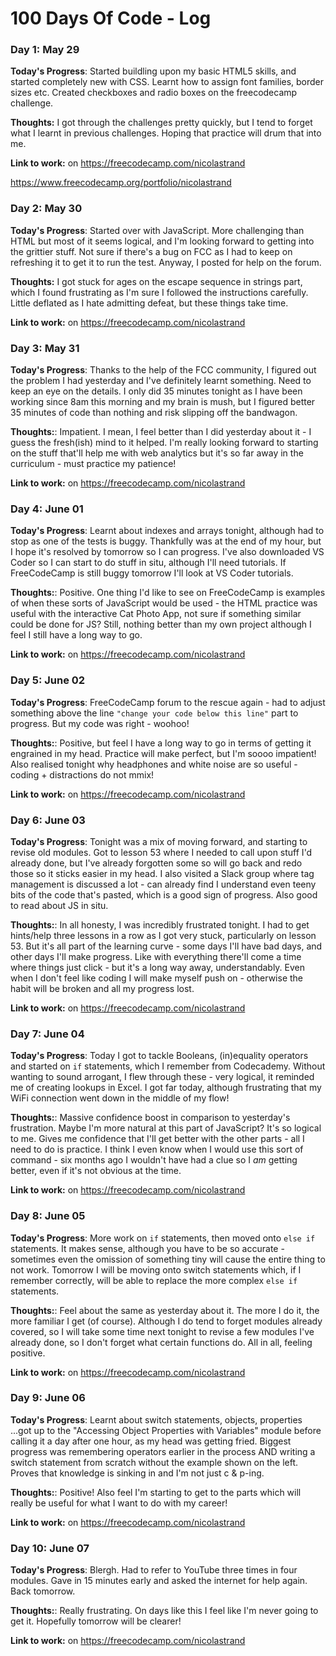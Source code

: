 # 100 Days Of Code - Log

### Day 1: May 29

**Today's Progress**: Started buildling upon my basic HTML5 skills, and started completely new with CSS. Learnt how to assign font families, border sizes etc. Created checkboxes and radio boxes on the freecodecamp challenge.

**Thoughts:** I got through the challenges pretty quickly, but I tend to forget what I learnt in previous challenges. Hoping that practice will drum that into me.

**Link to work:** on https://freecodecamp.com/nicolastrand

https://www.freecodecamp.org/portfolio/nicolastrand

### Day 2: May 30

**Today's Progress**: Started over with JavaScript. More challenging than HTML but most of it seems logical, and I'm looking forward to getting into the grittier stuff. Not sure if there's a bug on FCC as I had to keep on refreshing it to get it to run the test. Anyway, I posted for help on the forum.


**Thoughts:** I got stuck for ages on the escape sequence in strings part, which I found frustrating as I'm sure I followed the instructions carefully. Little deflated as I hate admitting defeat, but these things take time.

**Link to work:** on https://freecodecamp.com/nicolastrand

### Day 3: May 31

**Today's Progress**: Thanks to the help of the FCC community, I figured out the problem I had yesterday and I've definitely learnt something. Need to keep an eye on the details. I only did 35 minutes tonight as I have been working since 8am this morning and my brain is mush, but I figured better 35 minutes of code than nothing and risk slipping off the bandwagon.

**Thoughts:**: Impatient. I mean, I feel better than I did yesterday about it - I guess the fresh(ish) mind to it helped. I'm really looking forward to starting on the stuff that'll help me with web analytics but it's so far away in the curriculum - must practice my patience!

**Link to work:** on https://freecodecamp.com/nicolastrand

### Day 4: June 01

**Today's Progress**: Learnt about indexes and arrays tonight, although had to stop as one of the tests is buggy. Thankfully was at the end of my hour, but I hope it's resolved by tomorrow so I can progress. I've also downloaded VS Coder so I can start to do stuff in situ, although I'll need tutorials. If FreeCodeCamp is still buggy tomorrow I'll look at VS Coder tutorials.

**Thoughts:**: Positive. One thing I'd like to see on FreeCodeCamp is examples of when these sorts of JavaScript would be used - the HTML practice was useful with the interactive Cat Photo App, not sure if something similar could be done for JS? Still, nothing better than my own project although I feel I still have a long way to go.

**Link to work:** on https://freecodecamp.com/nicolastrand

### Day 5: June 02

**Today's Progress**: FreeCodeCamp forum to the rescue again - had to adjust something above the line `"change your code below this line"` part to progress. But my code was right - woohoo!

**Thoughts:**: Positive, but feel I have a long way to go in terms of getting it engrained in my head. Practice will make perfect, but I'm soooo impatient! Also realised tonight why headphones and white noise are so useful - coding + distractions do not mmix!

**Link to work:** on https://freecodecamp.com/nicolastrand


### Day 6: June 03

**Today's Progress**: Tonight was a mix of moving forward, and starting to revise old modules. Got to lesson 53 where I needed to call upon stuff I'd already done, but I've already forgotten some so will go back and redo those so it sticks easier in my head. I also visited a Slack group where tag management is discussed a lot - can already find I understand even teeny bits of the code that's pasted, which is a good sign of progress. Also good to read about JS in situ.

**Thoughts:**: In all honesty, I was incredibly frustrated tonight. I had to get hints/help three lessons in a row as I got very stuck, particularly on lesson 53. But it's all part of the learning curve - some days I'll have bad days, and other days I'll make progress. Like with everything there'll come a time where things just click - but it's a long way away, understandably. Even when I don't feel like coding I will make myself push on - otherwise the habit will be broken and all my progress lost. 

**Link to work:** on https://freecodecamp.com/nicolastrand


### Day 7: June 04

**Today's Progress**: Today I got to tackle Booleans, (in)equality operators and started on `if` statements, which I remember from Codecademy. Without wanting to sound arrogant, I flew through these - very logical, it reminded me of creating lookups in Excel. I got far today, although frustrating that my WiFi connection went down in the middle of my flow! 

**Thoughts:**: Massive confidence boost in comparison to yesterday's frustration. Maybe I'm more natural at this part of JavaScript? It's so logical to me. Gives me confidence that I'll get better with the other parts - all I need to do is practice. I think I even know when I would use this sort of command - six months ago I wouldn't have had a clue so I _am_ getting better, even if it's not obvious at the time.

**Link to work:** on https://freecodecamp.com/nicolastrand

### Day 8: June 05

**Today's Progress**: More work on `if` statements, then moved onto `else if` statements. It makes sense, although you have to be so accurate - sometimes even the omission of something tiny will cause the entire thing to not work. Tomorrow I will be moving onto switch statements which, if I remember correctly, will be able to replace the more complex `else if` statements.

**Thoughts:**: Feel about the same as yesterday about it. The more I do it, the more familiar I get (of course). Although I do tend to forget modules already covered, so I will take some time next tonight to revise a few modules I've already done, so I don't forget what certain functions do. All in all, feeling positive.

**Link to work:** on https://freecodecamp.com/nicolastrand

### Day 9: June 06

**Today's Progress**: Learnt about switch statements, objects, properties ...got up to the "Accessing Object Properties with Variables" module before calling it a day after one hour, as my head was getting fried. Biggest progress was remembering operators earlier in the process AND writing a switch statement from scratch without the example shown on the left. Proves that knowledge is sinking in and I'm not just c & p-ing.

**Thoughts:**: Positive! Also feel I'm starting to get to the parts which will really be useful for what I want to do with my career!

**Link to work:** on https://freecodecamp.com/nicolastrand

### Day 10: June 07

**Today's Progress**: Blergh. Had to refer to YouTube three times in four modules. Gave in 15 minutes early and asked the internet for help again. Back tomorrow.

**Thoughts:**: Really frustrating. On days like this I feel like I'm never going to get it. Hopefully tomorrow will be clearer!

**Link to work:** on https://freecodecamp.com/nicolastrand
